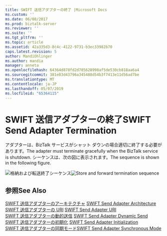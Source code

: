 ```yaml
---
title: SWIFT 送信アダプターの終了 |Microsoft Docs
ms.custom: ''
ms.date: 06/08/2017
ms.prod: biztalk-server
ms.reviewer: ''
ms.suite: ''
ms.tgt_pltfrm: ''
ms.topic: article
ms.assetid: 42a335d3-8c4c-4122-9731-b3ec33982b70
caps.latest.revision: 5
author: MandiOhlinger
ms.author: mandia
manager: anneta
ms.openlocfilehash: 64364d878fd2d785628998af5de530cb818aa6a4
ms.sourcegitcommit: 381e83d43796a345488d54b3f7413e11d56ad7be
ms.translationtype: MT
ms.contentlocale: ja-JP
ms.lasthandoff: 05/07/2019
ms.locfileid: "65364115"
---
```

# <a name="swift-send-adapter-termination"></a><span data-ttu-id="c0299-102">SWIFT 送信アダプターの終了</span><span class="sxs-lookup"><span data-stu-id="c0299-102">SWIFT Send Adapter Termination</span></span>
<span data-ttu-id="c0299-103">アダプターは、BizTalk サービスがシャット ダウンの場合適切に終了する必要があります。</span><span class="sxs-lookup"><span data-stu-id="c0299-103">The adapter must terminate gracefully when the BizTalk service is shutdown.</span></span> <span data-ttu-id="c0299-104">シーケンスは、次の図に表示されます。</span><span class="sxs-lookup"><span data-stu-id="c0299-104">The sequence is shown in the following figure.</span></span>  
  
 <span data-ttu-id="c0299-105">![格納および転送終了シーケンス](../../adapters-and-accelerators/fileact-interact/media/56ef1232-6f59-4158-80ed-de5b2f824692.gif "56ef1232-6f59-4158-80ed-de5b2f824692")</span><span class="sxs-lookup"><span data-stu-id="c0299-105">![Store and forward termination sequence](../../adapters-and-accelerators/fileact-interact/media/56ef1232-6f59-4158-80ed-de5b2f824692.gif "56ef1232-6f59-4158-80ed-de5b2f824692")</span></span>  
  
## <a name="see-also"></a><span data-ttu-id="c0299-106">参照</span><span class="sxs-lookup"><span data-stu-id="c0299-106">See Also</span></span>  
 <span data-ttu-id="c0299-107">[SWIFT 送信アダプターのアーキテクチャ](../../adapters-and-accelerators/fileact-interact/swift-send-adapter-architecture.md) </span><span class="sxs-lookup"><span data-stu-id="c0299-107">[SWIFT Send Adapter Architecture](../../adapters-and-accelerators/fileact-interact/swift-send-adapter-architecture.md) </span></span>  
 <span data-ttu-id="c0299-108">[SWIFT 送信アダプターの URI](../../adapters-and-accelerators/fileact-interact/swift-send-adapter-uri.md) </span><span class="sxs-lookup"><span data-stu-id="c0299-108">[SWIFT Send Adapter URI](../../adapters-and-accelerators/fileact-interact/swift-send-adapter-uri.md) </span></span>  
 <span data-ttu-id="c0299-109">[SWIFT 送信アダプターの動的送信](../../adapters-and-accelerators/fileact-interact/swift-send-adapter-dynamic-send.md) </span><span class="sxs-lookup"><span data-stu-id="c0299-109">[SWIFT Send Adapter Dynamic Send](../../adapters-and-accelerators/fileact-interact/swift-send-adapter-dynamic-send.md) </span></span>  
 <span data-ttu-id="c0299-110">[SWIFT 送信アダプターの初期化](../../adapters-and-accelerators/fileact-interact/swift-send-adapter-initialization.md) </span><span class="sxs-lookup"><span data-stu-id="c0299-110">[SWIFT Send Adapter Initialization](../../adapters-and-accelerators/fileact-interact/swift-send-adapter-initialization.md) </span></span>  
 [<span data-ttu-id="c0299-111">SWIFT 送信アダプターの同期モード</span><span class="sxs-lookup"><span data-stu-id="c0299-111">SWIFT Send Adapter Synchronous Mode</span></span>](../../adapters-and-accelerators/fileact-interact/swift-send-adapter-synchronous-mode.md)